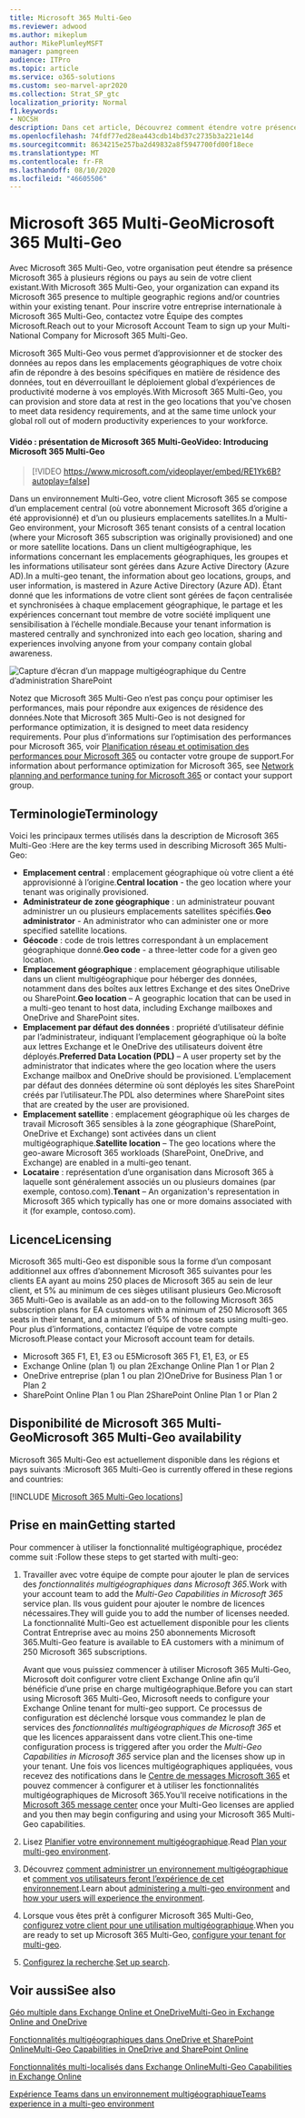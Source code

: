 ```yaml
---
title: Microsoft 365 Multi-Geo
ms.reviewer: adwood
ms.author: mikeplum
author: MikePlumleyMSFT
manager: pamgreen
audience: ITPro
ms.topic: article
ms.service: o365-solutions
ms.custom: seo-marvel-apr2020
ms.collection: Strat_SP_gtc
localization_priority: Normal
f1.keywords:
- NOCSH
description: Dans cet article, Découvrez comment étendre votre présence Microsoft 365 à plusieurs régions géographiques avec Microsoft 365 multi-géo.
ms.openlocfilehash: 74fdf77ed28ea443cdb14bd37c2735b3a221e14d
ms.sourcegitcommit: 8634215e257ba2d49832a8f5947700fd00f18ece
ms.translationtype: MT
ms.contentlocale: fr-FR
ms.lasthandoff: 08/10/2020
ms.locfileid: "46605506"
---
```

# <a name="microsoft-365-multi-geo"></a><span data-ttu-id="a9de3-103">Microsoft 365 Multi-Geo</span><span class="sxs-lookup"><span data-stu-id="a9de3-103">Microsoft 365 Multi-Geo</span></span>

<span data-ttu-id="a9de3-104">Avec Microsoft 365 Multi-Geo, votre organisation peut étendre sa présence Microsoft 365 à plusieurs régions ou pays au sein de votre client existant.</span><span class="sxs-lookup"><span data-stu-id="a9de3-104">With Microsoft 365 Multi-Geo, your organization can expand its Microsoft 365 presence to multiple geographic regions and/or countries within your existing tenant.</span></span> <span data-ttu-id="a9de3-105">Pour inscrire votre entreprise internationale à Microsoft 365 Multi-Geo, contactez votre Équipe des comptes Microsoft.</span><span class="sxs-lookup"><span data-stu-id="a9de3-105">Reach out to your Microsoft Account Team to sign up your Multi-National Company for Microsoft 365 Multi-Geo.</span></span>
  
<span data-ttu-id="a9de3-106">Microsoft 365 Multi-Geo vous permet d’approvisionner et de stocker des données au repos dans les emplacements géographiques de votre choix afin de répondre à des besoins spécifiques en matière de résidence des données, tout en déverrouillant le déploiement global d’expériences de productivité moderne à vos employés.</span><span class="sxs-lookup"><span data-stu-id="a9de3-106">With Microsoft 365 Multi-Geo, you can provision and store data at rest in the geo locations that you've chosen to meet data residency requirements, and at the same time unlock your global roll out of modern productivity experiences to your workforce.</span></span>

#### <a name="video-introducing-microsoft-365-multi-geo"></a><span data-ttu-id="a9de3-107">Vidéo : présentation de Microsoft 365 Multi-Geo</span><span class="sxs-lookup"><span data-stu-id="a9de3-107">Video: Introducing Microsoft 365 Multi-Geo</span></span>

> [!VIDEO https://www.microsoft.com/videoplayer/embed/RE1Yk6B?autoplay=false]

<span data-ttu-id="a9de3-108">Dans un environnement Multi-Geo, votre client Microsoft 365 se compose d’un emplacement central (où votre abonnement Microsoft 365 d’origine a été approvisionné) et d’un ou plusieurs emplacements satellites.</span><span class="sxs-lookup"><span data-stu-id="a9de3-108">In a Multi-Geo environment, your Microsoft 365 tenant consists of a central location (where your Microsoft 365 subscription was originally provisioned) and one or more satellite locations.</span></span> <span data-ttu-id="a9de3-109">Dans un client multigéographique, les informations concernant les emplacements géographiques, les groupes et les informations utilisateur sont gérées dans Azure Active Directory (Azure AD).</span><span class="sxs-lookup"><span data-stu-id="a9de3-109">In a multi-geo tenant, the information about geo locations, groups, and user information, is mastered in Azure Active Directory (Azure AD).</span></span> <span data-ttu-id="a9de3-110">Étant donné que les informations de votre client sont gérées de façon centralisée et synchronisées à chaque emplacement géographique, le partage et les expériences concernant tout membre de votre société impliquent une sensibilisation à l’échelle mondiale.</span><span class="sxs-lookup"><span data-stu-id="a9de3-110">Because your tenant information is mastered centrally and synchronized into each geo location, sharing and experiences involving anyone from your company contain global awareness.</span></span>

![Capture d’écran d’un mappage multigéographique du Centre d’administration SharePoint](media/multi-geo-world-map.png)

<span data-ttu-id="a9de3-112">Notez que Microsoft 365 Multi-Geo n’est pas conçu pour optimiser les performances, mais pour répondre aux exigences de résidence des données.</span><span class="sxs-lookup"><span data-stu-id="a9de3-112">Note that Microsoft 365 Multi-Geo is not designed for performance optimization, it is designed to meet data residency requirements.</span></span> <span data-ttu-id="a9de3-113">Pour plus d’informations sur l’optimisation des performances pour Microsoft 365, voir [Planification réseau et optimisation des performances pour Microsoft 365](https://support.office.com/article/e5f1228c-da3c-4654-bf16-d163daee8848) ou contacter votre groupe de support.</span><span class="sxs-lookup"><span data-stu-id="a9de3-113">For information about performance optimization for Microsoft 365, see [Network planning and performance tuning for Microsoft 365](https://support.office.com/article/e5f1228c-da3c-4654-bf16-d163daee8848) or contact your support group.</span></span>

## <a name="terminology"></a><span data-ttu-id="a9de3-114">Terminologie</span><span class="sxs-lookup"><span data-stu-id="a9de3-114">Terminology</span></span>

<span data-ttu-id="a9de3-115">Voici les principaux termes utilisés dans la description de Microsoft 365 Multi-Geo :</span><span class="sxs-lookup"><span data-stu-id="a9de3-115">Here are the key terms used in describing Microsoft 365 Multi-Geo:</span></span>

- <span data-ttu-id="a9de3-116">**Emplacement central** : emplacement géographique où votre client a été approvisionné à l’origine.</span><span class="sxs-lookup"><span data-stu-id="a9de3-116">**Central location** - the geo location where your tenant was originally provisioned.</span></span>
- <span data-ttu-id="a9de3-117">**Administrateur de zone géographique** : un administrateur pouvant administrer un ou plusieurs emplacements satellites spécifiés.</span><span class="sxs-lookup"><span data-stu-id="a9de3-117">**Geo administrator** - An administrator who can administer one or more specified satellite locations.</span></span>
- <span data-ttu-id="a9de3-118">**Géocode** : code de trois lettres correspondant à un emplacement géographique donné.</span><span class="sxs-lookup"><span data-stu-id="a9de3-118">**Geo code** - a three-letter code for a given geo location.</span></span>
- <span data-ttu-id="a9de3-119">**Emplacement géographique** : emplacement géographique utilisable dans un client multigéographique pour héberger des données, notamment dans des boîtes aux lettres Exchange et des sites OneDrive ou SharePoint.</span><span class="sxs-lookup"><span data-stu-id="a9de3-119">**Geo location** – A geographic location that can be used in a multi-geo tenant to host data, including Exchange mailboxes and OneDrive and SharePoint sites.</span></span>
- <span data-ttu-id="a9de3-120">**Emplacement par défaut des données** : propriété d’utilisateur définie par l’administrateur, indiquant l’emplacement géographique où la boîte aux lettres Exchange et le OneDrive des utilisateurs doivent être déployés.</span><span class="sxs-lookup"><span data-stu-id="a9de3-120">**Preferred Data Location (PDL)** – A user property set by the administrator that indicates where the geo location where the users Exchange mailbox and OneDrive should be provisioned.</span></span> <span data-ttu-id="a9de3-121">L’emplacement par défaut des données détermine où sont déployés les sites SharePoint créés par l’utilisateur.</span><span class="sxs-lookup"><span data-stu-id="a9de3-121">The PDL also determines where SharePoint sites that are created by the user are provisioned.</span></span>
- <span data-ttu-id="a9de3-122">**Emplacement satellite** : emplacement géographique où les charges de travail Microsoft 365 sensibles à la zone géographique (SharePoint, OneDrive et Exchange) sont activées dans un client multigéographique.</span><span class="sxs-lookup"><span data-stu-id="a9de3-122">**Satellite location** – The geo locations where the geo-aware Microsoft 365 workloads (SharePoint, OneDrive, and Exchange) are enabled in a multi-geo tenant.</span></span>
- <span data-ttu-id="a9de3-123">**Locataire** : représentation d’une organisation dans Microsoft 365 à laquelle sont généralement associés un ou plusieurs domaines (par exemple, contoso.com).</span><span class="sxs-lookup"><span data-stu-id="a9de3-123">**Tenant** – An organization's representation in Microsoft 365 which typically has one or more domains associated with it (for example, contoso.com).</span></span>

## <a name="licensing"></a><span data-ttu-id="a9de3-124">Licence</span><span class="sxs-lookup"><span data-stu-id="a9de3-124">Licensing</span></span>

<span data-ttu-id="a9de3-125">Microsoft 365 multi-Geo est disponible sous la forme d’un composant additionnel aux offres d’abonnement Microsoft 365 suivantes pour les clients EA ayant au moins 250 places de Microsoft 365 au sein de leur client, et 5% au minimum de ces sièges utilisant plusieurs Geo.</span><span class="sxs-lookup"><span data-stu-id="a9de3-125">Microsoft 365 Multi-Geo is available as an add-on to the following Microsoft 365 subscription plans for EA customers with a minimum of 250 Microsoft 365 seats in their tenant, and a minimum of 5% of those seats using multi-geo.</span></span> <span data-ttu-id="a9de3-126">Pour plus d’informations, contactez l’équipe de votre compte Microsoft.</span><span class="sxs-lookup"><span data-stu-id="a9de3-126">Please contact your Microsoft account team for details.</span></span>

- <span data-ttu-id="a9de3-127">Microsoft 365 F1, E1, E3 ou E5</span><span class="sxs-lookup"><span data-stu-id="a9de3-127">Microsoft 365 F1, E1, E3, or E5</span></span>
- <span data-ttu-id="a9de3-128">Exchange Online (plan 1) ou plan 2</span><span class="sxs-lookup"><span data-stu-id="a9de3-128">Exchange Online Plan 1 or Plan 2</span></span>
- <span data-ttu-id="a9de3-129">OneDrive entreprise (plan 1 ou plan 2)</span><span class="sxs-lookup"><span data-stu-id="a9de3-129">OneDrive for Business Plan 1 or Plan 2</span></span>
- <span data-ttu-id="a9de3-130">SharePoint Online Plan 1 ou Plan 2</span><span class="sxs-lookup"><span data-stu-id="a9de3-130">SharePoint Online Plan 1 or Plan 2</span></span>

## <a name="microsoft-365-multi-geo-availability"></a><span data-ttu-id="a9de3-131">Disponibilité de Microsoft 365 Multi-Geo</span><span class="sxs-lookup"><span data-stu-id="a9de3-131">Microsoft 365 Multi-Geo availability</span></span>

<span data-ttu-id="a9de3-132">Microsoft 365 Multi-Geo est actuellement disponible dans les régions et pays suivants :</span><span class="sxs-lookup"><span data-stu-id="a9de3-132">Microsoft 365 Multi-Geo is currently offered in these regions and countries:</span></span>

[!INCLUDE [Microsoft 365 Multi-Geo locations](includes/office-365-multi-geo-locations.md)]

## <a name="getting-started"></a><span data-ttu-id="a9de3-133">Prise en main</span><span class="sxs-lookup"><span data-stu-id="a9de3-133">Getting started</span></span>

<span data-ttu-id="a9de3-134">Pour commencer à utiliser la fonctionnalité multigéographique, procédez comme suit :</span><span class="sxs-lookup"><span data-stu-id="a9de3-134">Follow these steps to get started with multi-geo:</span></span>

1. <span data-ttu-id="a9de3-135">Travailler avec votre équipe de compte pour ajouter le plan de services des _fonctionnalités multigéographiques dans Microsoft 365_.</span><span class="sxs-lookup"><span data-stu-id="a9de3-135">Work with your account team to add the _Multi-Geo Capabilities in Microsoft 365_ service plan.</span></span> <span data-ttu-id="a9de3-136">Ils vous guident pour ajouter le nombre de licences nécessaires.</span><span class="sxs-lookup"><span data-stu-id="a9de3-136">They will guide you to add the number of licenses needed.</span></span> <span data-ttu-id="a9de3-137">La fonctionnalité Multi-Geo est actuellement disponible pour les clients Contrat Entreprise avec au moins 250 abonnements Microsoft 365.</span><span class="sxs-lookup"><span data-stu-id="a9de3-137">Multi-Geo feature is available to EA customers with a minimum of 250 Microsoft 365 subscriptions.</span></span>

   <span data-ttu-id="a9de3-138">Avant que vous puissiez commencer à utiliser Microsoft 365 Multi-Geo, Microsoft doit configurer votre client Exchange Online afin qu’il bénéficie d’une prise en charge multigéographique.</span><span class="sxs-lookup"><span data-stu-id="a9de3-138">Before you can start using Microsoft 365 Multi-Geo, Microsoft needs to configure your Exchange Online tenant for multi-geo support.</span></span> <span data-ttu-id="a9de3-139">Ce processus de configuration est déclenché lorsque vous commandez le plan de services des *fonctionnalités multigéographiques de Microsoft 365* et que les licences apparaissent dans votre client.</span><span class="sxs-lookup"><span data-stu-id="a9de3-139">This one-time configuration process is triggered after you order the *Multi-Geo Capabilities in Microsoft 365* service plan and the licenses show up in your tenant.</span></span> <span data-ttu-id="a9de3-140">Une fois vos licences multigéographiques appliquées, vous recevez des notifications dans le [Centre de messages Microsoft 365](https://support.office.com/article/38FB3333-BFCC-4340-A37B-DEDA509C2093) et pouvez commencer à configurer et à utiliser les fonctionnalités multigéographiques de Microsoft 365.</span><span class="sxs-lookup"><span data-stu-id="a9de3-140">You'll receive notifications in the [Microsoft 365 message center](https://support.office.com/article/38FB3333-BFCC-4340-A37B-DEDA509C2093) once your Multi-Geo licenses are applied and you then may begin configuring and using your Microsoft 365 Multi-Geo capabilities.</span></span>

2. <span data-ttu-id="a9de3-141">Lisez [Planifier votre environnement multigéographique](plan-for-multi-geo.md).</span><span class="sxs-lookup"><span data-stu-id="a9de3-141">Read [Plan your multi-geo environment](plan-for-multi-geo.md).</span></span>

3. <span data-ttu-id="a9de3-142">Découvrez [comment administrer un environnement multigéographique](administering-a-multi-geo-environment.md) et [comment vos utilisateurs feront l’expérience de cet environnement](multi-geo-user-experience.md).</span><span class="sxs-lookup"><span data-stu-id="a9de3-142">Learn about [administering a multi-geo environment](administering-a-multi-geo-environment.md) and [how your users will experience the environment](multi-geo-user-experience.md).</span></span>

4. <span data-ttu-id="a9de3-143">Lorsque vous êtes prêt à configurer Microsoft 365 Multi-Geo, [configurez votre client pour une utilisation multigéographique](multi-geo-tenant-configuration.md).</span><span class="sxs-lookup"><span data-stu-id="a9de3-143">When you are ready to set up Microsoft 365 Multi-Geo, [configure your tenant for multi-geo](multi-geo-tenant-configuration.md).</span></span>

5. <span data-ttu-id="a9de3-144">[Configurez la recherche](configure-search-for-multi-geo.md).</span><span class="sxs-lookup"><span data-stu-id="a9de3-144">[Set up search](configure-search-for-multi-geo.md).</span></span>

## <a name="see-also"></a><span data-ttu-id="a9de3-145">Voir aussi</span><span class="sxs-lookup"><span data-stu-id="a9de3-145">See also</span></span>

[<span data-ttu-id="a9de3-146">Géo multiple dans Exchange Online et OneDrive</span><span class="sxs-lookup"><span data-stu-id="a9de3-146">Multi-Geo in Exchange Online and OneDrive</span></span>](https://Aka.ms/GoMultiGeo)

[<span data-ttu-id="a9de3-147">Fonctionnalités multigéographiques dans OneDrive et SharePoint Online</span><span class="sxs-lookup"><span data-stu-id="a9de3-147">Multi-Geo Capabilities in OneDrive and SharePoint Online</span></span>](https://docs.microsoft.com/office365/enterprise/multi-geo-capabilities-in-onedrive-and-sharepoint-online-in-office-365)

[<span data-ttu-id="a9de3-148">Fonctionnalités multi-localisés dans Exchange Online</span><span class="sxs-lookup"><span data-stu-id="a9de3-148">Multi-Geo Capabilities in Exchange Online</span></span>](https://docs.microsoft.com/office365/enterprise/multi-geo-capabilities-in-exchange-online)

[<span data-ttu-id="a9de3-149">Expérience Teams dans un environnement multigéographique</span><span class="sxs-lookup"><span data-stu-id="a9de3-149">Teams experience in a multi-geo environment</span></span>](https://docs.microsoft.com/microsoftteams/teams-experience-o365odb-spo-multi-geo)
